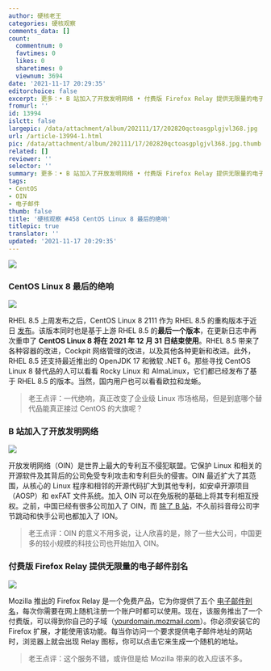 ```yaml
---
author: 硬核老王
categories: 硬核观察
comments_data: []
count:
  commentnum: 0
  favtimes: 0
  likes: 0
  sharetimes: 0
  viewnum: 3694
date: '2021-11-17 20:29:35'
editorchoice: false
excerpt: 更多：• B 站加入了开放发明网络 • 付费版 Firefox Relay 提供无限量的电子邮件别名
fromurl: ''
id: 13994
islctt: false
largepic: /data/attachment/album/202111/17/202820qctoasgplgjvl368.jpg
url: /article-13994-1.html
pic: /data/attachment/album/202111/17/202820qctoasgplgjvl368.jpg.thumb.jpg
related: []
reviewer: ''
selector: ''
summary: 更多：• B 站加入了开放发明网络 • 付费版 Firefox Relay 提供无限量的电子邮件别名
tags:
- CentOS
- OIN
- 电子邮件
thumb: false
title: '硬核观察 #458 CentOS Linux 8 最后的绝响'
titlepic: true
translator: ''
updated: '2021-11-17 20:29:35'
---
```


![](/data/attachment/album/202111/17/202820qctoasgplgjvl368.jpg)


### CentOS Linux 8 最后的绝响


![](/data/attachment/album/202111/17/202844e3ztoz3e9xlz93x9.jpg)


RHEL 8.5 上周发布之后，CentOS Linux 8 2111 作为 RHEL 8.5 的重构版本于近日 [发布](https://blog.centos.org/2021/11/announcing-the-latest-release-of-centos-linux-8-2111/)。该版本同时也是基于上游 RHEL 8.5 的**最后一个版本**，在更新日志中再次重申了 **CentOS Linux 8 将在 2021 年 12 月 31 日结束使用**。RHEL 8.5 带来了各种容器的改进，Cockpit 网络管理的改进，以及其他各种更新和改进。此外，RHEL 8.5 还支持最近推出的 OpenJDK 17 和微软 .NET 6。那些寻找 CentOS Linux 8 替代品的人可以看看 Rocky Linux 和 AlmaLinux，它们都已经发布了基于 RHEL 8.5 的版本。当然，国内用户也可以看看欧拉和龙蜥。



> 
> 老王点评：一代绝响，真正改变了企业级 Linux 市场格局，但是到底哪个替代品能真正接过 CentOS 的大旗呢？
> 
> 
> 


### B 站加入了开放发明网络


![](/data/attachment/album/202111/17/202904znxput1ua3p8u6us.jpg)


开放发明网络（OIN）是世界上最大的专利互不侵犯联盟。它保护 Linux 和相关的开源软件及其背后的公司免受专利攻击和专利巨头的侵害。OIN 最近扩大了其范围，从核心的 Linux 程序和相邻的开源代码扩大到其他专利，如安卓开源项目（AOSP）和 exFAT 文件系统。加入 OIN 可以在免版税的基础上将其专利相互授权。之前，中国已经有很多公司加入了 OIN，而 [除了 B 站](https://www.zdnet.com/article/bilibili-chinas-youtube-joins-the-open-invention-network/)，不久前抖音母公司字节跳动和快手公司也都加入了 ION。



> 
> 老王点评：OIN 的意义不用多说，让人欣喜的是，除了一些大公司，中国更多的较小规模的科技公司也开始加入 OIN。
> 
> 
> 


### 付费版 Firefox Relay 提供无限量的电子邮件别名


![](/data/attachment/album/202111/17/202923fqfi12i0047c200h.jpg)


Mozilla 推出的 Firefox Relay 是一个免费产品，它为你提供了五个 [电子邮件别名](https://www.engadget.com/firefox-relay-premium-service-140023689.html)，每次你需要在网上随机注册一个账户时都可以使用。现在，该服务推出了一个付费版，可以得到你自己的子域（[yourdomain.mozmail.com](http://yourdomain.mozmail.com/)）。你必须安装它的 Firefox 扩展，才能使用该功能。每当你访问一个要求提供电子邮件地址的网站时，浏览器上就会出现 Relay 图标，你可以点击它来生成一个随机的地址。



> 
> 老王点评：这个服务不错，或许但是给 Mozilla 带来的收入应该不多。
> 
> 
>